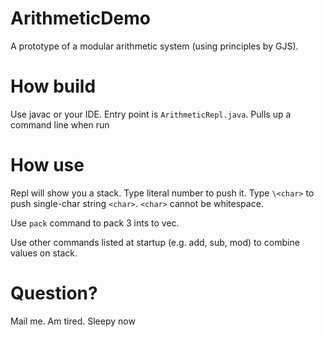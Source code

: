 # ArithmeticDemo
A prototype of a modular arithmetic system (using principles by GJS).

# How build
Use javac or your IDE. Entry point is `ArithmeticRepl.java`. Pulls up a command line when run

# How use
Repl will show you a stack. Type literal number to push it. Type `\<char>` to push single-char string `<char>`. `<char>` cannot be whitespace.

Use `pack` command to pack 3 ints to vec.

Use other commands listed at startup (e.g. add, sub, mod) to combine values on stack.

# Question?
Mail me. Am tired. Sleepy now
